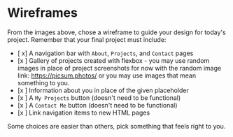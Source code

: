 # Wireframes

From the images above, chose a wireframe to guide your design for today's project. Remember that your final project must include:

- [ x]  A navigation bar with `About`, `Projects`, and `Contact` pages
- [x ]  Gallery of projects created with flexbox - you may use random images in place of project screenshots for now with the random image link: https://picsum.photos/ or you may use images that mean something to you.
- [x ]  Information about you in place of the given placeholder
- [x ]  A `My Projects` button (doesn't need to be functional)
- [x ]  A `Contact Me` button (doesn't need to be functional)
- [x ]  Link navigation items to new HTML pages

Some choices are easier than others, pick something that feels right to you. 